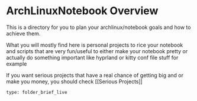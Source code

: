 # ArchLinuxNotebook Overview

This is a directory for you to plan your archlinux/notebook goals and how to achieve them.

What  you will mostly find here is personal projects to rice your notebook and scripts that are very fun/useful to either make your notebook pretty or actually do something important like hyprland or kitty conf file stuff for example

If you want serious projects that have a real chance of getting big and or make you money, you should check [[Serious Projects]]
 
```ccard
type: folder_brief_live
```
 
